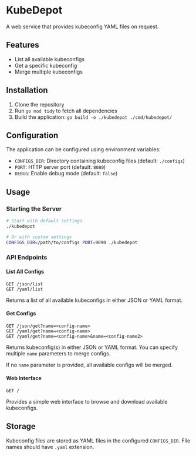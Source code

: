 # KubeDepot

A web service that provides kubeconfig YAML files on request.

## Features

- List all available kubeconfigs
- Get a specific kubeconfig
- Merge multiple kubeconfigs

## Installation

1. Clone the repository
2. Run `go mod tidy` to fetch all dependencies
3. Build the application: `go build -o ./kubedepot ./cmd/kubedepot/`

## Configuration

The application can be configured using environment variables:

- `CONFIGS_DIR`: Directory containing kubeconfig files (default: `./configs`)
- `PORT`: HTTP server port (default: `8080`)
- `DEBUG`: Enable debug mode (default: `false`)

## Usage

### Starting the Server

```bash
# Start with default settings
./kubedepot

# Or with custom settings
CONFIGS_DIR=/path/to/configs PORT=9090 ./kubedepot
```

### API Endpoints

#### List All Configs

```
GET /json/list
GET /yaml/list
```

Returns a list of all available kubeconfigs in either JSON or YAML format.

#### Get Configs

```
GET /json/get?name=<config-name>
GET /yaml/get?name=<config-name>
GET /yaml/get?name=<config-name>&name=<config-name2>
```

Returns kubeconfig(s) in either JSON or YAML format. You can specify multiple `name` parameters to merge configs.

If no `name` parameter is provided, all available configs will be merged.

#### Web Interface

```
GET /
```

Provides a simple web interface to browse and download available kubeconfigs.

## Storage

Kubeconfig files are stored as YAML files in the configured `CONFIGS_DIR`. File names should have `.yaml` extension.
